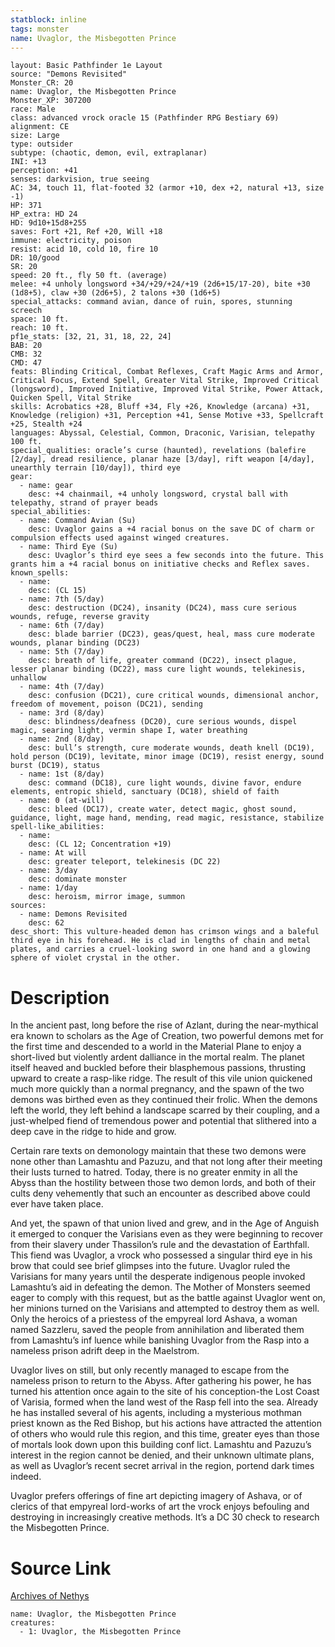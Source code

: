 ```yaml
---
statblock: inline
tags: monster
name: Uvaglor, the Misbegotten Prince
---
```

```statblock
layout: Basic Pathfinder 1e Layout
source: "Demons Revisited"
Monster_CR: 20
name: Uvaglor, the Misbegotten Prince
Monster_XP: 307200
race: Male
class: advanced vrock oracle 15 (Pathfinder RPG Bestiary 69)
alignment: CE
size: Large
type: outsider
subtype: (chaotic, demon, evil, extraplanar)
INI: +13
perception: +41
senses: darkvision, true seeing
AC: 34, touch 11, flat-footed 32 (armor +10, dex +2, natural +13, size -1)
HP: 371
HP_extra: HD 24
HD: 9d10+15d8+255
saves: Fort +21, Ref +20, Will +18
immune: electricity, poison
resist: acid 10, cold 10, fire 10
DR: 10/good
SR: 20
speed: 20 ft., fly 50 ft. (average)
melee: +4 unholy longsword +34/+29/+24/+19 (2d6+15/17-20), bite +30 (1d8+5), claw +30 (2d6+5), 2 talons +30 (1d6+5)
special_attacks: command avian, dance of ruin, spores, stunning screech
space: 10 ft.
reach: 10 ft.
pf1e_stats: [32, 21, 31, 18, 22, 24]
BAB: 20
CMB: 32
CMD: 47
feats: Blinding Critical, Combat Reflexes, Craft Magic Arms and Armor, Critical Focus, Extend Spell, Greater Vital Strike, Improved Critical (longsword), Improved Initiative, Improved Vital Strike, Power Attack, Quicken Spell, Vital Strike
skills: Acrobatics +28, Bluff +34, Fly +26, Knowledge (arcana) +31, Knowledge (religion) +31, Perception +41, Sense Motive +33, Spellcraft +25, Stealth +24
languages: Abyssal, Celestial, Common, Draconic, Varisian, telepathy 100 ft.
special_qualities: oracle’s curse (haunted), revelations (balefire [2/day], dread resilience, planar haze [3/day], rift weapon [4/day], unearthly terrain [10/day]), third eye
gear:
  - name: gear
    desc: +4 chainmail, +4 unholy longsword, crystal ball with telepathy, strand of prayer beads
special_abilities:
  - name: Command Avian (Su)
    desc: Uvaglor gains a +4 racial bonus on the save DC of charm or compulsion effects used against winged creatures.
  - name: Third Eye (Su)
    desc: Uvaglor’s third eye sees a few seconds into the future. This grants him a +4 racial bonus on initiative checks and Reflex saves.
known_spells:
  - name:
    desc: (CL 15)
  - name: 7th (5/day)
    desc: destruction (DC24), insanity (DC24), mass cure serious wounds, refuge, reverse gravity
  - name: 6th (7/day)
    desc: blade barrier (DC23), geas/quest, heal, mass cure moderate wounds, planar binding (DC23)
  - name: 5th (7/day)
    desc: breath of life, greater command (DC22), insect plague, lesser planar binding (DC22), mass cure light wounds, telekinesis, unhallow
  - name: 4th (7/day)
    desc: confusion (DC21), cure critical wounds, dimensional anchor, freedom of movement, poison (DC21), sending
  - name: 3rd (8/day)
    desc: blindness/deafness (DC20), cure serious wounds, dispel magic, searing light, vermin shape I, water breathing
  - name: 2nd (8/day)
    desc: bull’s strength, cure moderate wounds, death knell (DC19), hold person (DC19), levitate, minor image (DC19), resist energy, sound burst (DC19), status
  - name: 1st (8/day)
    desc: command (DC18), cure light wounds, divine favor, endure elements, entropic shield, sanctuary (DC18), shield of faith
  - name: 0 (at-will)
    desc: bleed (DC17), create water, detect magic, ghost sound, guidance, light, mage hand, mending, read magic, resistance, stabilize
spell-like_abilities:
  - name:
    desc: (CL 12; Concentration +19)
  - name: At will
    desc: greater teleport, telekinesis (DC 22)
  - name: 3/day
    desc: dominate monster
  - name: 1/day
    desc: heroism, mirror image, summon
sources:
  - name: Demons Revisited
    desc: 62
desc_short: This vulture-headed demon has crimson wings and a baleful third eye in his forehead. He is clad in lengths of chain and metal plates, and carries a cruel-looking sword in one hand and a glowing sphere of violet crystal in the other.
```
# Description
In the ancient past, long before the rise of Azlant, during the near-mythical era known to scholars as the Age of Creation, two powerful demons met for the first time and descended to a world in the Material Plane to enjoy a short-lived but violently ardent dalliance in the mortal realm. The planet itself heaved and buckled before their blasphemous passions, thrusting upward to create a rasp-like ridge. The result of this vile union quickened much more quickly than a normal pregnancy, and the spawn of the two demons was birthed even as they continued their frolic. When the demons left the world, they left behind a landscape scarred by their coupling, and a just-whelped fiend of tremendous power and potential that slithered into a deep cave in the ridge to hide and grow.

Certain rare texts on demonology maintain that these two demons were none other than Lamashtu and Pazuzu, and that not long after their meeting their lusts turned to hatred. Today, there is no greater enmity in all the Abyss than the hostility between those two demon lords, and both of their cults deny vehemently that such an encounter as described above could ever have taken place.

And yet, the spawn of that union lived and grew, and in the Age of Anguish it emerged to conquer the Varisians even as they were beginning to recover from their slavery under Thassilon’s rule and the devastation of Earthfall. This fiend was Uvaglor, a vrock who possessed a singular third eye in his brow that could see brief glimpses into the future. Uvaglor ruled the Varisians for many years until the desperate indigenous people invoked Lamashtu’s aid in defeating the demon. The Mother of Monsters seemed eager to comply with this request, but as the battle against Uvaglor went on, her minions turned on the Varisians and attempted to destroy them as well. Only the heroics of a priestess of the empyreal lord Ashava, a woman named Sazzleru, saved the people from annihilation and liberated them from Lamashtu’s inf luence while banishing Uvaglor from the Rasp into a nameless prison adrift deep in the Maelstrom.

Uvaglor lives on still, but only recently managed to escape from the nameless prison to return to the Abyss. After gathering his power, he has turned his attention once again to the site of his conception-the Lost Coast of Varisia, formed when the land west of the Rasp fell into the sea. Already he has installed several of his agents, including a mysterious mothman priest known as the Red Bishop, but his actions have attracted the attention of others who would rule this region, and this time, greater eyes than those of mortals look down upon this building conf lict. Lamashtu and Pazuzu’s interest in the region cannot be denied, and their unknown ultimate plans, as well as Uvaglor’s recent secret arrival in the region, portend dark times indeed.

Uvaglor prefers offerings of fine art depicting imagery of Ashava, or of clerics of that empyreal lord-works of art the vrock enjoys befouling and destroying in increasingly creative methods. It’s a DC 30 check to research the Misbegotten Prince.
# Source Link
[Archives of Nethys](https://aonprd.com/MonsterDisplay.aspx?ItemName=Uvaglor%2C%20the%20Misbegotten%20Prince)
```encounter-table
name: Uvaglor, the Misbegotten Prince
creatures:
  - 1: Uvaglor, the Misbegotten Prince
```
